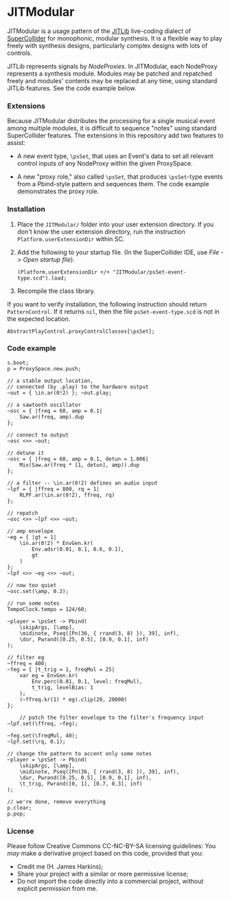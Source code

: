# JITModular

JITModular is a usage pattern of the [JITLib](http://doc.sccode.org/Overviews/JITLib.html) live-coding dialect of [SuperCollider](http://supercollider.github.io/) for monophonic, modular synthesis. It is a flexible way to play freely with synthesis designs, particularly complex designs with lots of controls.

JITLib represents signals by *NodeProxies*. In JITModular, each NodeProxy represents a synthesis module. Modules may be patched and repatched freely and modules' contents may be replaced at any time, using standard JITLib features. See the code example below.

### Extensions

Because JITModular distributes the processing for a single musical event among multiple modules, it is difficult to sequence "notes" using standard SuperCollider features. The extensions in this repository add two features to assist:

- A new event type, `\psSet`, that uses an Event's data to set all relevant control inputs of any NodeProxy within the given ProxySpace.

- A new "proxy role," also called `\psSet`, that produces `\psSet`-type events from a Pbind-style pattern and sequences them. The code example demonstrates the proxy role.

### Installation

1. Place the `JITModular/` folder into your user extension directory. If you don't know the user extension directory, run the instruction `Platform.userExtensionDir` within SC.

2. Add the following to your startup file. (In the SuperCollider IDE, use *File -> Open startup file*).

   ```
   (Platform.userExtensionDir +/+ "JITModular/psSet-event-type.scd").load;
   ```

3. Recompile the class library.

If you want to verify installation, the following instruction should return `PatternControl`. If it returns `nil`, then the file `psSet-event-type.scd` is not in the expected location.

```
AbstractPlayControl.proxyControlClasses[\psSet];
```

### Code example

```
s.boot;
p = ProxySpace.new.push;

// a stable output location,
// connected (by .play) to the hardware output
~out = { \in.ar(0!2) }; ~out.play;

// a sawtooth oscillator
~osc = { |freq = 60, amp = 0.1|
	Saw.ar(freq, amp).dup
};

// connect to output
~osc <>> ~out;

// detune it
~osc = { |freq = 60, amp = 0.1, detun = 1.006|
	Mix(Saw.ar(freq * [1, detun], amp)).dup
};

// a filter -- \in.ar(0!2) defines an audio input
~lpf = { |ffreq = 800, rq = 1|
	RLPF.ar(\in.ar(0!2), ffreq, rq)
};

// repatch
~osc <>> ~lpf <>> ~out;

// amp envelope
~eg = { |gt = 1|
	\in.ar(0!2) * EnvGen.kr(
		Env.adsr(0.01, 0.1, 0.6, 0.1),
		gt
	)
};
~lpf <>> ~eg <>> ~out;

// now too quiet
~osc.set(\amp, 0.2);

// run some notes
TempoClock.tempo = 124/60;

~player = \psSet -> Pbind(
	\skipArgs, [\amp],
	\midinote, Pseq([Pn(36, { rrand(3, 8) }), 39], inf),
	\dur, Pwrand([0.25, 0.5], [0.9, 0.1], inf)
);

// filter eg
~ffreq = 400;
~feg = { |t_trig = 1, freqMul = 25|
	var eg = EnvGen.kr(
		Env.perc(0.01, 0.1, level: freqMul),
		t_trig, levelBias: 1
	);
	(~ffreq.kr(1) * eg).clip(20, 20000)
};
	
	// patch the filter envelope to the filter's frequency input
~lpf.set(\ffreq, ~feg);

~feg.set(\freqMul, 40);
~lpf.set(\rq, 0.1);

// change the pattern to accent only some notes
~player = \psSet -> Pbind(
	\skipArgs, [\amp],
	\midinote, Pseq([Pn(36, { rrand(3, 8) }), 39], inf),
	\dur, Pwrand([0.25, 0.5], [0.9, 0.1], inf),
	\t_trig, Pwrand([0, 1], [0.7, 0.3], inf)
);

// we're done, remove everything
p.clear;
p.pop;
```

### License

Please follow Creative Commons CC-NC-BY-SA licensing guidelines: You *may* make a derivative project based on this code, provided that you:

- Credit me (H. James Harkins);
- Share your project with a similar or more permissive license;
- Do not import the code directly into a commercial project, without explicit permission from me.
